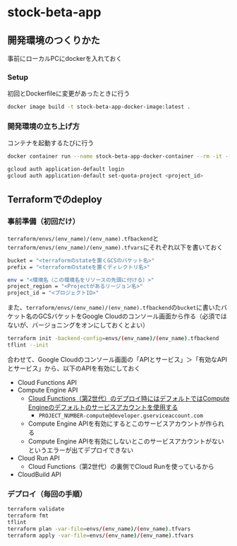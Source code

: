 # stock-beta-app

## 開発環境のつくりかた

事前にローカルPCにdockerを入れておく

### Setup

初回とDockerfileに変更があったときに行う

```bash
docker image build -t stock-beta-app-docker-image:latest .
```

### 開発環境の立ち上げ方

コンテナを起動するたびに行う

```bash
docker container run --name stock-beta-app-docker-container --rm -it --mount type=bind,src="$(pwd)"/terraform,target=/workdir stock-beta-app-docker-image:latest

gcloud auth application-default login
gcloud auth application-default set-quota-project <project_id>
```

## Terraformでのdeploy

### 事前準備（初回だけ）

`terraform/envs/(env_name)/(env_name).tfbackend`と`terraform/envs/(env_name)/(env_name).tfvars`にそれぞれ以下を書いておく

```bash
bucket = "<terraformのstateを置くGCSのバケット名>"
prefix = "<terraformのstateを置くディレクトリ名>"
```

```bash
env = "<環境名（この環境名をリソースの先頭に付ける）>"
project_region = "<Projectがあるリージョン名>"
project_id = "<プロジェクトID>"
```

また、`terraform/envs/(env_name)/(env_name).tfbackend`の`bucket`に書いたバケット名のGCSバケットをGoogle Cloudのコンソール画面から作る（必須ではないが、バージョニングをオンにしておくとよい）

```bash
terraform init -backend-config=envs/(env_name)/(env_name).tfbackend
tflint --init
```

合わせて、Google Cloudのコンソール画面の「APIとサービス」＞「有効なAPIとサービス」から、以下のAPIを有効にしておく

- Cloud Functions API
- Compute Engine API
  - [Cloud Functions（第2世代）のデプロイ時にはデフォルトではCompute Engineのデフォルトのサービスアカウントを使用する](https://cloud.google.com/functions/docs/securing/function-identity?hl=ja#runtime_service_account)
    - `PROJECT_NUMBER-compute@developer.gserviceaccount.com`
  - Compute Engine APIを有効にするとこのサービスアカウントが作られる
  - Compute Engine APIを有効にしないとこのサービスアカウントがないというエラーが出てデプロイできない
- Cloud Run API
  - Cloud Functions（第2世代）の裏側でCloud Runを使っているから
- CloudBuild API

### デプロイ（毎回の手順）

```bash
terraform validate
terraform fmt
tflint
terraform plan -var-file=envs/(env_name)/(env_name).tfvars
terraform apply -var-file=envs/(env_name)/(env_name).tfvars
```

